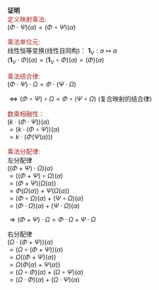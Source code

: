 **证明**  
<font color=brown>定义映射乘法:</font>  
 $(\Phi\cdot\Psi)(\alpha)  
=(\Phi\circ\Psi)(\alpha)$  
  
<font color=brown>乘法单位元: </font>  
线性恒等变换(线性自同构)： $\mathbf1_V:a\mapsto a$  
 $(\mathbf1_V\cdot\Phi)(\alpha)  
=(\mathbf1_V\circ\Phi)(\alpha)  
=(\Phi)(\alpha)$  
  
<font color=brown>乘法结合律: </font>  
 $(\Phi\cdot\Psi)\cdot\Omega  
=\Phi\cdot(\Psi\cdot\Omega)$  
  
 $\Leftrightarrow(\Phi\circ\Psi)\circ\Omega  
=\Phi\circ(\Psi\circ\Omega)$  (复合映射的结合律)  
  
<font color=brown>数乘相融性：</font>  
 $(k\cdot(\Phi\cdot\Psi))(\alpha)$  
 $=(k\cdot(\Phi\circ\Psi))(\alpha)$  
 $=k\cdot(\Phi(\Psi(\alpha)))$  
  
<font color=brown>乘法分配律:</font>  
左分配律  
 $((\Phi+\Psi)\cdot\Omega)(\alpha)$  
 $=((\Phi+\Psi)\circ\Omega)(\alpha)$  
 $=(\Phi+\Psi)(\Omega(\alpha))$  
 $=\Phi(\Omega(\alpha))+\Psi(\Omega(\alpha))$  
 $=(\Phi\circ\Omega)(\alpha)  
+(\Psi\circ\Omega)(\alpha)$  
 $=(\Phi\cdot\Omega)(\alpha)  
+(\Psi\cdot\Omega)(\alpha)$  
  
 $\Rightarrow(\Phi+\Psi)\cdot\Omega  
=\Phi\cdot\Omega+\Psi\cdot\Omega$  
  
右分配律  
 $(\Omega\cdot(\Phi+\Psi))(\alpha)$  
 $=(\Omega\circ(\Phi+\Psi))(\alpha)$  
 $=\Omega((\Phi+\Psi)(\alpha))$  
 $=\Omega(\Phi(\alpha)+\Psi(\alpha))$  
 $=(\Omega\circ\Phi)(\alpha)  
+(\Omega\circ\Psi)(\alpha)$  
 $=(\Omega\cdot\Phi)(\alpha)  
+(\Omega\cdot\Psi)(\alpha)$  
